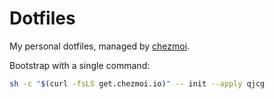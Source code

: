 # Dotfiles

My personal dotfiles, managed by [chezmoi](https://www.chezmoi.io).

Bootstrap with a single command:

```sh
sh -c "$(curl -fsLS get.chezmoi.io)" -- init --apply qjcg
```
